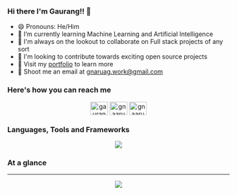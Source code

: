 ### Hi there I'm Gaurang!! 👋

- 😄 Pronouns: He/Him
- 🌱 I’m currently learning Machine Learning and Artificial Intelligence
- 👯 I'm always on the lookout to collaborate on Full stack projects of any sort
- 🐧 I'm looking to contribute towards exciting open source projects 
- 🎨 Visit my [portfolio](https://gnaaruag.netlify.app) to learn more
- 📧 Shoot me an email at [gnaruag.work@gmail.com](mailto:gnaruag.work@gmail.com)

### Here's how you can reach me
<div align="center">
  <a href="https://linkedin.com/gaurangratnaparkhi" target="blank"><img align="center" src="https://raw.githubusercontent.com/rahuldkjain/github-profile-readme-generator/master/src/images/icons/Social/linked-in-alt.svg" alt="gaurangratnaparkhi" height="30" width="40" /></a>
<a href="https://twitter.com/gnaaruag" target="blank"><img align="center" src="https://raw.githubusercontent.com/rahuldkjain/github-profile-readme-generator/master/src/images/icons/Social/twitter.svg" alt="gnaaruag" height="30" width="40" /></a>
<a href="https://instagram.com/gnaaruag" target="blank"><img align="center" src="https://raw.githubusercontent.com/rahuldkjain/github-profile-readme-generator/master/src/images/icons/Social/instagram.svg" alt="gnaaruag" height="30" width="40" /></a>
</div>



### Languages, Tools and Frameworks
<p align="center">
  <a href="https://skillicons.dev">
    <img src="https://skillicons.dev/icons?i=html,css,js,ts,java,python,mongo,express,react,nodejs,nextjs,postgres,mysql,sequelize,spring,tailwind,git,postman&perline=9" />
  </a>
</p>



### At a glance
---
<div align="center">
  <picture>
  <source
    srcset="https://github-readme-stats.vercel.app/api?username=gnaaruag&show_icons=true&theme=radical"
  />
  <img src="https://github-readme-stats.vercel.app/api?username=gnaaruag&show_icons=true&theme=radical" />
</picture>



</div>

<!--
**gnaaruag/gnaaruag** is a ✨ _special_ ✨ repository because its `README.md` (this file) appears on your GitHub profile.
[![HTML 5](https://img.shields.io/badge/HTML5-black?style=for-the-badge&logo=html5&logoColor=white)](https://github.com/gnaaruag)




